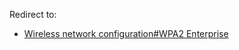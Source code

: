 Redirect to:

*   [Wireless network configuration#WPA2 Enterprise](/index.php?title=Wireless_network_configuration&redirect=no#WPA2_Enterprise "Wireless network configuration")